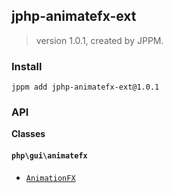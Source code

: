 ## jphp-animatefx-ext
> version 1.0.1, created by JPPM.


### Install
```
jppm add jphp-animatefx-ext@1.0.1
```

### API
**Classes**

#### `php\gui\animatefx`

- [`AnimationFX`](classes/php/gui/animatefx/AnimationFX.md)